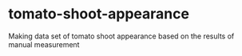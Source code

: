 # tomato-shoot-appearance
Making data set of tomato shoot appearance based on the results of manual measurement
